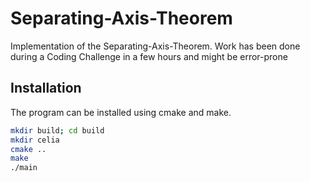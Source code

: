 # Separating-Axis-Theorem
Implementation of the Separating-Axis-Theorem.
Work has been done during a Coding Challenge in a few hours and might be error-prone

## Installation
The program can be installed using cmake and make.
```bash
mkdir build; cd build
mkdir celia
cmake ..
make 
./main
```
